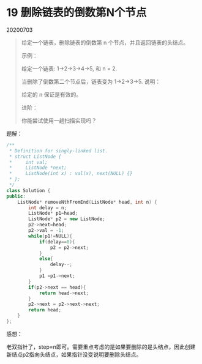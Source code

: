 # 19 删除链表的倒数第N个节点

20200703

> 给定一个链表，删除链表的倒数第 n 个节点，并且返回链表的头结点。
>
> 示例：
>
> 给定一个链表: 1->2->3->4->5, 和 n = 2.
>
> 当删除了倒数第二个节点后，链表变为 1->2->3->5.
> 说明：
>
> 给定的 n 保证是有效的。
>
> 进阶：
>
> 你能尝试使用一趟扫描实现吗？
>

题解：

```c++
/**
 * Definition for singly-linked list.
 * struct ListNode {
 *     int val;
 *     ListNode *next;
 *     ListNode(int x) : val(x), next(NULL) {}
 * };
 */
class Solution {
public:
    ListNode* removeNthFromEnd(ListNode* head, int n) {
        int delay = n;
        ListNode* p1=head;
        ListNode* p2 = new ListNode;
        p2->next=head;
        p2->val = -1;
        while(p1!=NULL){
            if(delay==0){
                p2 = p2->next;
            }
            else{
                delay--;
            }
            p1 =p1->next;
        }
        if(p2->next == head){
            return head->next;
        }
        p2->next = p2->next->next;
        return head;
    }
};
```

感想：

老双指针了，step=n即可。需要重点考虑的是如果要删除的是头结点，因此创建新结点p2指向头结点，如果指针没变说明要删除头结点。